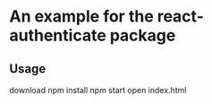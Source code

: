 # An example for the react-authenticate package

## Usage

download
npm install
npm start
open index.html
